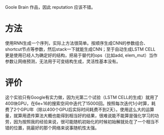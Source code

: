 Goole Brain 作品，因此 reputation 应该不错。

# 方法

使用RNN生成一个序列，实际上方法很简单。按顺序生成CNN的参数组合、shortcut节点等参数，然后stack一下就能生成CNN；至于自动生成LSTM CELL更是使用已经人为确定好的结构，把易于替代的ops（比如add, elem_mut）当作参数让网络预测，无法用于可变结构生成，灵活性基本没有。

# 评价

这个实验只有Google有实力做，因为光第二个试验（LSTM CELL的生成）就用了400块GPU，在6e+16的搜索空间中迭代了15000回。按照每次迭代1小时算，耗费了2个GPU年（除以400个GPU后实际时间耗费不到2天）。使用这么大的运算量，就算用遗传算法大概也能得到相当好的结果，很难说能不能算是强化学习的功劳，因为按照我的经验来说，很可能随机初始化的时候初始解就处在了一个相当不错的位置，挑最好的那个网络来说事随机性太强。